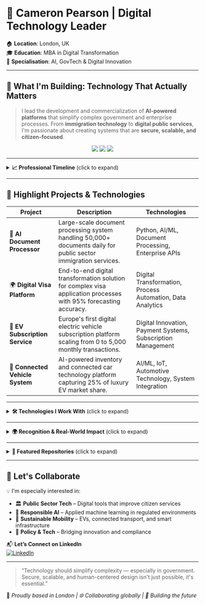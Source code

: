 # 👋 Cameron Pearson | Digital Technology Leader

🏠 **Location**: London, UK  
🎓 **Education**: MBA in Digital Transformation  
🤖 **Specialisation**: AI, GovTech & Digital Innovation  

---

## 🚀 What I'm Building: Technology That Actually Matters

> I lead the development and commercialization of **AI-powered platforms** that simplify complex government and enterprise processes. From **immigration technology** to **digital public services**, I'm passionate about creating systems that are **secure, scalable, and citizen-focused**.

<p align="center">
  <img src="https://img.shields.io/badge/Public%20Sector%20Innovation-%F0%9F%91%AE-blue" />
  <img src="https://img.shields.io/badge/AI%20Governance-%F0%9F%92%AC-purple" />
  <img src="https://img.shields.io/badge/Real%20World%20Impact-%E2%9C%85-success" />
</p>

---

<details>
<summary><strong>📈 Professional Timeline</strong> (click to expand)</summary>

### 🧠 2025–Present: Leading AI Innovation  
**Director of Business Development** | *AI Immigration Tech Firm*  
- Processing 50,000+ documents/day with AI models  
- 95%+ monthly forecasting accuracy  
- Secured government-scale enterprise contracts  

### 🌍 2024–2025: European Market Expansion  
**Sales Director (Europe)** | *Digital Visa Solutions*  
- Grew market share by 30% in UK & Central Europe  
- Delivered €1M+ revenue via premium digital services  

### ⚡ 2020–2024: EV & Mobility Revolution  
**Digital Product Leader** | *Mobility Tech Platform*  
- Launched Europe’s first digital EV subscription  
- Scaled to 5K+ monthly transactions in 18 months  

### 🚗 2016–2020: Automotive Innovation  
**Innovation Manager** | *Premium Auto Manufacturer*  
- Captured 25% luxury EV market via connected tech  
- Built AI inventory system boosting efficiency 30%  

### 🌱 2019: GitHub Journey Begins  
Started contributing to open-source during global mobility projects.

</details>

---

## 🧩 Highlight Projects & Technologies

| **Project** | **Description** | **Technologies** |
|------------|-----------------|------------------|
| 📄 **AI Document Processor** | Large-scale document processing system handling 50,000+ documents daily for public sector immigration services. | Python, AI/ML, Document Processing, Enterprise APIs |
| 🌍 **Digital Visa Platform** | End-to-end digital transformation solution for complex visa application processes with 95% forecasting accuracy. | Digital Transformation, Process Automation, Data Analytics |
| 🚗 **EV Subscription Service** | Europe's first digital electric vehicle subscription platform scaling from 0 to 5,000 monthly transactions. | Digital Innovation, Payment Systems, Subscription Management |
| 🔗 **Connected Vehicle System** | AI-powered inventory and connected car technology platform capturing 25% of luxury EV market share. | AI/ML, IoT, Automotive Technology, System Integration |

---

<details>
<summary><strong>🛠️ Technologies I Work With</strong> (click to expand)</summary>

### 💡 Core Stack

**Frontend**  
![React](https://img.shields.io/badge/React-20232A?style=for-the-badge&logo=react&logoColor=61DAFB)
![HTML5](https://img.shields.io/badge/HTML5-E34F26?style=for-the-badge&logo=html5&logoColor=white)
![CSS3](https://img.shields.io/badge/CSS3-1572B6?style=for-the-badge&logo=css3&logoColor=white)
![Tailwind CSS](https://img.shields.io/badge/Tailwind-06B6D4?style=for-the-badge&logo=tailwind-css&logoColor=white)
![Web Components](https://img.shields.io/badge/Web--Components-29ABE2?style=for-the-badge&logo=webcomponents.org&logoColor=white)

**Backend**  
![Node.js](https://img.shields.io/badge/Node.js-339933?style=for-the-badge&logo=node.js&logoColor=white)
![Express.js](https://img.shields.io/badge/Express.js-000000?style=for-the-badge&logo=express&logoColor=white)

**Databases**  
![PostgreSQL](https://img.shields.io/badge/PostgreSQL-316192?style=for-the-badge&logo=postgresql&logoColor=white)
![MongoDB](https://img.shields.io/badge/MongoDB-47A248?style=for-the-badge&logo=mongodb&logoColor=white)
![Real-time Analytics](https://img.shields.io/badge/Real--Time_Analytics-FF6F00?style=for-the-badge&logo=apache-kafka&logoColor=white)

**Cloud**  
![AWS](https://img.shields.io/badge/AWS-232F3E?style=for-the-badge&logo=amazon-aws&logoColor=white)
![EC2](https://img.shields.io/badge/EC2-orange?style=for-the-badge&logo=amazonec2&logoColor=white)
![S3](https://img.shields.io/badge/S3-569A31?style=for-the-badge&logo=amazon-s3&logoColor=white)
![CloudWatch](https://img.shields.io/badge/CloudWatch-FF4F00?style=for-the-badge&logo=amazon-cloudwatch&logoColor=white)

**AI / Machine Learning**  
![AI Tools](https://img.shields.io/badge/AI_Tools-7E57C2?style=for-the-badge&logo=tensorflow&logoColor=white)
![Document Parsing](https://img.shields.io/badge/Document_Parsing-FFC107?style=for-the-badge&logo=docsdotai&logoColor=black)
![Automation](https://img.shields.io/badge/Automation-2196F3?style=for-the-badge&logo=zapier&logoColor=white)

---

### 🚀 Where I Build

- 🏛️ **GovTech**: Immigration, Border, and Identity Systems  
- 🚗 **Mobility**: EV Subscriptions, Connected Transport  
- 📊 **AI**: Predictive Systems, NLP, Document AI  
- 📜 **PolicyTech**: AI Regulation, Cross-Border Data Privacy  

</details>

---

<details>
<summary><strong>🌍 Recognition & Real-World Impact</strong> (click to expand)</summary>

### 🏆 Awards & Honours:
- 🏅 Innovation Award – Major European Mobility Company (2022)  
- 🎓 Provost's Letter of Excellence – MBA Distinction  
- 🎯 50% Scholarship – Leading Business School in Digital Transformation  

### 🎤 Speaker & Advisor Roles:
- **Tech Conferences**: Public Sector AI Innovation  
- **Policy Forums**: Contributor to European AI governance discussions  
- **Industry Associations**: Member & Technology Advisor  
- **Mentorship**: Supporting GovTech founders & early-stage startups  

### 📊 Key Metrics:
- 💼 £5M+ in recurring revenue from platforms built  
- 📈 20% YoY growth — even during turbulent markets  
- 💰 £3M+ in tech budgets managed with precision  

</details>

---

<details>
<summary><strong>📂 Featured Repositories</strong> (click to expand)</summary>

- 🧩 **`pool_website`**  
  Connected mobility platform with real-time vehicle data integration

- 🌐 **`govtech_tools`**  
  Government-focused tools for immigration and border control

- 🏗️ **`digital_frameworks`**  
  Scalable transformation frameworks used in regulated industries

```text
📆 My GitHub Journey:
2019  🌱  Started with auto tech in the Southern Hemisphere  
2020  🚀  Mobility transformation projects  
2021  📈  Enterprise expansion and open-source growth  
2022  🏆  Innovation recognized across the mobility industry  
2023  🎓  Research-driven builds during MBA  
2024  🌍  Governance and compliance tech projects  
2025  🇬🇧  Building for UK Gov and public sector  
```

</details>

---

## 🤝 Let's Collaborate

💡 I'm especially interested in:

- 🏛️ **Public Sector Tech** – Digital tools that improve citizen services  
- 🤖 **Responsible AI** – Applied machine learning in regulated environments  
- 🚗 **Sustainable Mobility** – EVs, connected transport, and smart infrastructure  
- 📜 **Policy & Tech** – Bridging innovation and compliance  

📬 **Let’s Connect on LinkedIn**  
[![LinkedIn](https://img.shields.io/badge/Cameron%20Pearson-LinkedIn-blue?logo=linkedin)](https://www.linkedin.com/in/Cameron-Pearson/)

---

> “Technology should simplify complexity — especially in government. Secure, scalable, and human-centered design isn't just possible, it's essential.”

📍 *Proudly based in London | 🌐 Collaborating globally | 🚀 Building the future*

